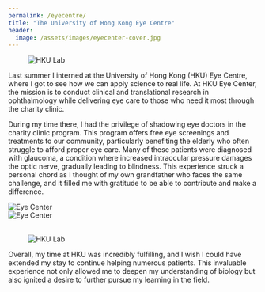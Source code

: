 ```yaml
---
permalink: /eyecentre/
title: "The University of Hong Kong Eye Centre"
header:
  image: /assets/images/eyecenter-cover.jpg
---
```



<figure style="width: 40%" class="align-right">
  <img src="{{ site.url }}{{ site.baseurl }}/assets/images/eyecenter-lab001.jpg" alt="HKU Lab">
</figure>
Last summer I interned at the University of Hong Kong (HKU) Eye Centre, where I got to see how we can apply science to real life. At HKU Eye Center, the mission is to conduct clinical and translational research in ophthalmology while delivering eye care to those who need it most through the charity clinic.

During my time there, I had the privilege of shadowing eye doctors in the charity clinic program. This program offers free eye screenings and treatments to our community, particularly benefiting the elderly who often struggle to afford proper eye care. Many of these patients were diagnosed with glaucoma, a condition where increased intraocular pressure damages the optic nerve, gradually leading to blindness. This experience struck a personal chord as I thought of my own grandfather who faces the same challenge, and it filled me with gratitude to be able to contribute and make a difference.


<div class="row">
  <div class="column" style="width: 50%;">
    <img src="{{ site.url }}{{ site.baseurl }}/assets/images/eyecenter002.jpg" alt="Eye Center">
  </div>
  <div class="column" style="width: 50%;">
    <img src="{{ site.url }}{{ site.baseurl }}/assets/images/eyecenter001.jpg" alt="Eye Center">
  </div>
</div>
<br />

<figure style="width: 50%" class="align-right">
  <img src="{{ site.url }}{{ site.baseurl }}/assets/images/eyecenter-lab002.jpg" alt="HKU Lab">
</figure>
Overall, my time at HKU was incredibly fulfilling, and I wish I could have extended my stay to continue helping numerous patients. This invaluable experience not only allowed me to deepen my understanding of biology but also ignited a desire to further pursue my learning in the field.

